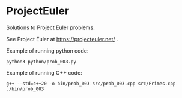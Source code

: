 # ProjectEuler

Solutions to Project Euler problems.

See Project Euler at https://projecteuler.net/ .

Example of running python code:
```
python3 python/prob_003.py
```

Example of running C++ code:
```
g++ --std=c++20 -o bin/prob_003 src/prob_003.cpp src/Primes.cpp
./bin/prob_003
```

